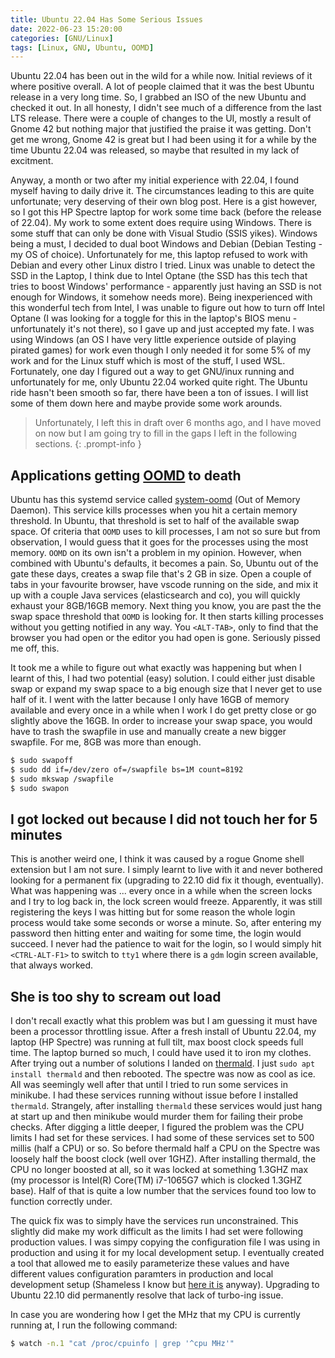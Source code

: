 ```yaml
---
title: Ubuntu 22.04 Has Some Serious Issues
date: 2022-06-23 15:20:00
categories: [GNU/Linux]
tags: [Linux, GNU, Ubuntu, OOMD]
---
```


Ubuntu 22.04 has been out in the wild for a while now. Initial reviews of it
where positive overall. A lot of people claimed that it was the best Ubuntu
release in a very long time. So, I grabbed an ISO of the new Ubuntu and checked
it out. In all honesty, I didn't see much of a difference from the last
LTS release. There were a couple of changes to the UI, mostly a result of
Gnome 42 but nothing major that justified the praise it was getting. Don't get
me wrong, Gnome 42 is great but I had been using it for a while by the time
Ubuntu 22.04 was released, so maybe that resulted in my lack of excitment.

Anyway, a month or two after my initial experience with 22.04, I found myself
having to daily drive it. The circumstances leading to this are quite
unfortunate; very deserving of their own blog post. Here is a gist however,
so I got this HP Spectre laptop for work some time back (before the release of
22.04). My work to some extent does require using Windows. There is some stuff
that can only be done with Visual Studio (SSIS yikes). Windows being a must,
I decided to dual boot Windows and Debian (Debian Testing - my OS of choice).
Unfortunately for me, this laptop refused to work with Debian and every other
Linux distro I tried. Linux was unable to detect the SSD in the Laptop, I think
due to Intel Optane (the SSD has this tech that tries to boost Windows'
performance - apparently just having an SSD is not enough for Windows, it
somehow needs more). Being inexperienced with this wonderful tech from Intel,
I was unable to figure out how to turn off Intel Optane (I was looking for a
toggle for this in the laptop's BIOS menu - unfortunately it's not there),
so I gave up and just accepted my fate. I was using Windows (an OS I have
very little experience outside of playing pirated games) for work even though
I only needed it for some 5% of my work and for the Linux stuff which is most
of the stuff, I used WSL. Fortunately, one day I figured out a way to get
GNU/inux running and unfortunately for me, only Ubuntu 22.04 worked quite right.
The Ubuntu ride hasn't been smooth so far, there have been a ton of issues.
I will list some of them down here and maybe provide some work arounds.

> Unfortunately, I left this in draft over 6 months ago, and I have moved on now
but I am going try to fill in the gaps I left in the following sections.
{: .prompt-info }

## Applications getting [OOMD](https://www.man7.org/linux/man-pages/man8/systemd-oomd.service.8.html) to death

Ubuntu has this systemd service called
[system-oomd](https://www.man7.org/linux/man-pages/man8/systemd-oomd.service.8.html)
(Out of Memory Daemon). This service kills processes when you hit a certain
memory threshold. In Ubuntu, that threshold is set to half of the available
swap space. Of criteria that `OOMD` uses to kill processes, I am not so sure but from
observation, I would guess that it goes for the processes using the most memory.
`OOMD` on its own isn't a problem in my opinion. However, when combined with Ubuntu's
defaults, it becomes a pain. So, Ubuntu out of the gate these days, creates a swap
file that's 2 GB in size. Open a couple of tabs in your favourite browser, have vscode
running on the side, and mix it up with a couple Java services (elasticsearch and co),
you will quickly exhaust your 8GB/16GB memory. Next thing you know, you are past the
the swap space threshold that `OOMD` is looking for. It then starts killing processes
without you getting notified in any way. You `<ALT-TAB>`, only to find that the
browser you had open or the editor you had open is gone. Seriously pissed me off, this.

It took me a while to figure out what exactly was happening but when I learnt of this,
I had two potential (easy) solution. I could either just disable swap or expand my
swap space to a big enough size that I never get to use half of it. I went with the
latter because I only have 16GB of memory available and every once in a while when
I work I do get pretty close or go slightly above the 16GB. In order to increase
your swap space, you would have to trash the swapfile in use and manually create
a new bigger swapfile. For me, 8GB was more than enough.

```sh
$ sudo swapoff
$ sudo dd if=/dev/zero of=/swapfile bs=1M count=8192
$ sudo mkswap /swapfile
$ sudo swapon
```

## I got locked out because I did not touch her for 5 minutes

This is another weird one, I think it was caused by a rogue Gnome shell
extension but I am not sure. I simply learnt to live with it and never bothered
looking for a permanent fix (upgrading to 22.10 did fix it though, eventually).
What was happening was ... every once in a while when the screen locks and
I try to log back in, the lock screen would freeze. Apparently, it was still
registering the keys I was hitting but for some reason the whole login process
would take some seconds or worse a minute. So, after entering my password
then hitting enter and waiting for some time, the login would succeed. I never
had the patience to wait for the login, so I would simply hit `<CTRL-ALT-F1>`
to switch to `tty1` where there is a `gdm` login screen available, that always
worked.

## She is too shy to scream out load

I don't recall exactly what this problem was but I am guessing it must have
been a processor throttling issue. After a fresh install of Ubuntu 22.04, my
laptop (HP Spectre) was running at full tilt, max boost clock speeds
full time. The laptop burned so much, I could have used it to iron my clothes.
After trying out a number of solutions I landed on
[thermald](https://wiki.debian.org/thermald). I just
`sudo apt install thermald` and then rebooted. The spectre was now as cool
as ice. All was seemingly well after that until I tried to run some
services in minikube. I had these services running without issue before
I installed `thermald`. Strangely, after installing `thermald` these services
would just hang at start up and then minikube would murder them for failing
their probe checks. After digging a little deeper, I figured the problem
was the CPU limits I had set for these services. I had some of these services
set to 500 millis (half a CPU) or so. So before thermald half a CPU on the
Spectre was loosely half the boost clock (well over 1GHZ). After installing
thermald, the CPU no longer boosted at all, so it was locked at something
1.3GHZ max (my processor is Intel(R) Core(TM) i7-1065G7 which is clocked
1.3GHZ base). Half of that is quite a low number that the services
found too low to function correctly under.

The quick fix was to simply have the services run unconstrained. This slightly
did make my work difficult as the limits I had set were following production
values. I was simpy copying the configuration file I was using in production
and using it for my local development setup. I eventually created a tool that
allowed me to easily parameterize these values and have different values
configuration paramters in production and local development setup (Shameless
I know but [here it is](https://github.com/kwalter94/envpp) anyway). Upgrading to
Ubuntu 22.10 did permanently resolve that lack of turbo-ing issue.

In case you are wondering how I get the MHz that my CPU is currently
running at, I run the following command:

```sh
$ watch -n.1 "cat /proc/cpuinfo | grep '^cpu MHz'"
```
